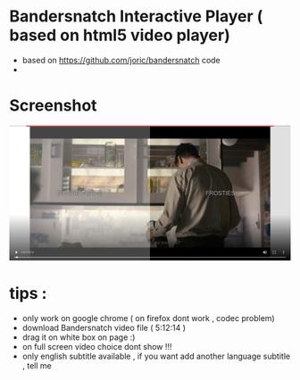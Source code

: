 # Bandersnatch Interactive Player ( based on html5 video player)

* based on https://github.com/joric/bandersnatch code
* 
# Screenshot
  ![Screenshot](screenshot/option-example.png)
# tips :
* only work on google chrome ( on firefox dont work , codec problem)
* download Bandersnatch video file ( 5:12:14 )
* drag it on white box on page :)
* on full screen video choice dont show !!!
* only english subtitle available , if you want add another language subtitle , tell me